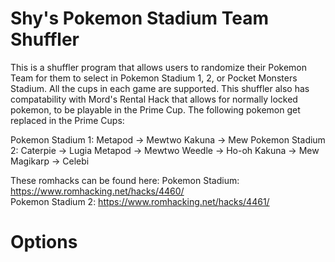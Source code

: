 # Shy's Pokemon Stadium Team Shuffler
This is a shuffler program that allows users to randomize their Pokemon Team for them to select in Pokemon Stadium 1, 2, or Pocket Monsters Stadium.
All the cups in each game are supported. This shuffler also has compatability with Mord's Rental Hack that allows for normally locked pokemon, to be playable in the Prime Cup.
The following pokemon get replaced in the Prime Cups:

  Pokemon Stadium 1:
    Metapod -> Mewtwo
    Kakuna -> Mew
  Pokemon Stadium 2:
    Caterpie -> Lugia
    Metapod -> Mewtwo
    Weedle -> Ho-oh
    Kakuna -> Mew
    Magikarp -> Celebi
    
   These romhacks can be found here:
   Pokemon Stadium:
   https://www.romhacking.net/hacks/4460/  
   Pokemon Stadium 2:
   https://www.romhacking.net/hacks/4461/
    
# Options


